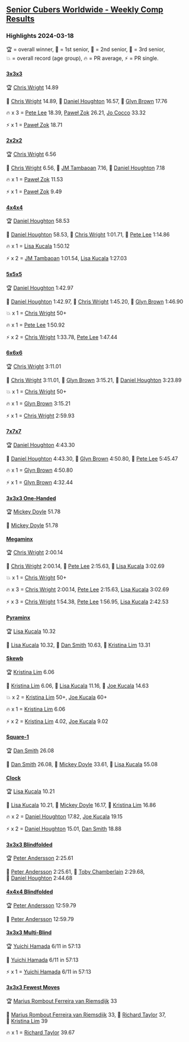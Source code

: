 <style>table {white-space: nowrap;}</style>
<link rel="stylesheet" type="text/css" href="/scw-comp/css/flags.css" />

## [Senior Cubers Worldwide - Weekly Comp Results](/scw-comp/results/)
### Highlights 2024-03-18

<span style="white-space: nowrap;">🏆 = overall winner</span>, <span style="white-space: nowrap;">🥇 = 1st senior</span>, <span style="white-space: nowrap;">🥈 = 2nd senior</span>, <span style="white-space: nowrap;">🥉 = 3rd senior</span>, <span style="white-space: nowrap;">💥 = overall record (age group)</span>, <span style="white-space: nowrap;">🔥 = PR average</span>, <span style="white-space: nowrap;">⚡ = PR single</span>.

#### [3x3x3](333.md)

<span style="white-space: nowrap;">🏆 [Chris Wright](../../persons/chris_wright/333.md) 14.89</span>

<span style="white-space: nowrap;">🥇 [Chris Wright](../../persons/chris_wright/333.md) 14.89</span>, <span style="white-space: nowrap;">🥈 [Daniel Houghton](../../persons/daniel_houghton/333.md) 16.57</span>, <span style="white-space: nowrap;">🥉 [Glyn Brown](../../persons/glyn_brown/333.md) 17.76</span>

🔥 x 3 = <span style="white-space: nowrap;">[Pete Lee](../../persons/pete_lee/333.md) 18.39</span>, <span style="white-space: nowrap;">[Paweł Zok](../../persons/pawe_zok/333.md) 26.21</span>, <span style="white-space: nowrap;">[Jo Cocco](../../persons/jo_cocco/333.md) 33.32</span>

⚡ x 1 = <span style="white-space: nowrap;">[Paweł Zok](../../persons/pawe_zok/333.md) 18.71</span>

#### [2x2x2](222.md)

<span style="white-space: nowrap;">🏆 [Chris Wright](../../persons/chris_wright/222.md) 6.56</span>

<span style="white-space: nowrap;">🥇 [Chris Wright](../../persons/chris_wright/222.md) 6.56</span>, <span style="white-space: nowrap;">🥈 [JM Tambaoan](../../persons/jm_tambaoan/222.md) 7.16</span>, <span style="white-space: nowrap;">🥉 [Daniel Houghton](../../persons/daniel_houghton/222.md) 7.18</span>

🔥 x 1 = <span style="white-space: nowrap;">[Paweł Zok](../../persons/pawe_zok/222.md) 11.53</span>

⚡ x 1 = <span style="white-space: nowrap;">[Paweł Zok](../../persons/pawe_zok/222.md) 9.49</span>

#### [4x4x4](444.md)

<span style="white-space: nowrap;">🏆 [Daniel Houghton](../../persons/daniel_houghton/444.md) 58.53</span>

<span style="white-space: nowrap;">🥇 [Daniel Houghton](../../persons/daniel_houghton/444.md) 58.53</span>, <span style="white-space: nowrap;">🥈 [Chris Wright](../../persons/chris_wright/444.md) 1:01.71</span>, <span style="white-space: nowrap;">🥉 [Pete Lee](../../persons/pete_lee/444.md) 1:14.86</span>

🔥 x 1 = <span style="white-space: nowrap;">[Lisa Kucala](../../persons/lisa_kucala/444.md) 1:50.12</span>

⚡ x 2 = <span style="white-space: nowrap;">[JM Tambaoan](../../persons/jm_tambaoan/444.md) 1:01.54</span>, <span style="white-space: nowrap;">[Lisa Kucala](../../persons/lisa_kucala/444.md) 1:27.03</span>

#### [5x5x5](555.md)

<span style="white-space: nowrap;">🏆 [Daniel Houghton](../../persons/daniel_houghton/555.md) 1:42.97</span>

<span style="white-space: nowrap;">🥇 [Daniel Houghton](../../persons/daniel_houghton/555.md) 1:42.97</span>, <span style="white-space: nowrap;">🥈 [Chris Wright](../../persons/chris_wright/555.md) 1:45.20</span>, <span style="white-space: nowrap;">🥉 [Glyn Brown](../../persons/glyn_brown/555.md) 1:46.90</span>

💥 x 1 = <span style="white-space: nowrap;">[Chris Wright](../../persons/chris_wright/555.md) 50+</span>

🔥 x 1 = <span style="white-space: nowrap;">[Pete Lee](../../persons/pete_lee/555.md) 1:50.92</span>

⚡ x 2 = <span style="white-space: nowrap;">[Chris Wright](../../persons/chris_wright/555.md) 1:33.78</span>, <span style="white-space: nowrap;">[Pete Lee](../../persons/pete_lee/555.md) 1:47.44</span>

#### [6x6x6](666.md)

<span style="white-space: nowrap;">🏆 [Chris Wright](../../persons/chris_wright/666.md) 3:11.01</span>

<span style="white-space: nowrap;">🥇 [Chris Wright](../../persons/chris_wright/666.md) 3:11.01</span>, <span style="white-space: nowrap;">🥈 [Glyn Brown](../../persons/glyn_brown/666.md) 3:15.21</span>, <span style="white-space: nowrap;">🥉 [Daniel Houghton](../../persons/daniel_houghton/666.md) 3:23.89</span>

💥 x 1 = <span style="white-space: nowrap;">[Chris Wright](../../persons/chris_wright/666.md) 50+</span>

🔥 x 1 = <span style="white-space: nowrap;">[Glyn Brown](../../persons/glyn_brown/666.md) 3:15.21</span>

⚡ x 1 = <span style="white-space: nowrap;">[Chris Wright](../../persons/chris_wright/666.md) 2:59.93</span>

#### [7x7x7](777.md)

<span style="white-space: nowrap;">🏆 [Daniel Houghton](../../persons/daniel_houghton/777.md) 4:43.30</span>

<span style="white-space: nowrap;">🥇 [Daniel Houghton](../../persons/daniel_houghton/777.md) 4:43.30</span>, <span style="white-space: nowrap;">🥈 [Glyn Brown](../../persons/glyn_brown/777.md) 4:50.80</span>, <span style="white-space: nowrap;">🥉 [Pete Lee](../../persons/pete_lee/777.md) 5:45.47</span>

🔥 x 1 = <span style="white-space: nowrap;">[Glyn Brown](../../persons/glyn_brown/777.md) 4:50.80</span>

⚡ x 1 = <span style="white-space: nowrap;">[Glyn Brown](../../persons/glyn_brown/777.md) 4:32.44</span>

#### [3x3x3 One-Handed](333oh.md)

<span style="white-space: nowrap;">🏆 [Mickey Doyle](../../persons/mickey_doyle/333oh.md) 51.78</span>

<span style="white-space: nowrap;">🥇 [Mickey Doyle](../../persons/mickey_doyle/333oh.md) 51.78</span>

#### [Megaminx](minx.md)

<span style="white-space: nowrap;">🏆 [Chris Wright](../../persons/chris_wright/minx.md) 2:00.14</span>

<span style="white-space: nowrap;">🥇 [Chris Wright](../../persons/chris_wright/minx.md) 2:00.14</span>, <span style="white-space: nowrap;">🥈 [Pete Lee](../../persons/pete_lee/minx.md) 2:15.63</span>, <span style="white-space: nowrap;">🥉 [Lisa Kucala](../../persons/lisa_kucala/minx.md) 3:02.69</span>

💥 x 1 = <span style="white-space: nowrap;">[Chris Wright](../../persons/chris_wright/minx.md) 50+</span>

🔥 x 3 = <span style="white-space: nowrap;">[Chris Wright](../../persons/chris_wright/minx.md) 2:00.14</span>, <span style="white-space: nowrap;">[Pete Lee](../../persons/pete_lee/minx.md) 2:15.63</span>, <span style="white-space: nowrap;">[Lisa Kucala](../../persons/lisa_kucala/minx.md) 3:02.69</span>

⚡ x 3 = <span style="white-space: nowrap;">[Chris Wright](../../persons/chris_wright/minx.md) 1:54.38</span>, <span style="white-space: nowrap;">[Pete Lee](../../persons/pete_lee/minx.md) 1:56.95</span>, <span style="white-space: nowrap;">[Lisa Kucala](../../persons/lisa_kucala/minx.md) 2:42.53</span>

#### [Pyraminx](pyram.md)

<span style="white-space: nowrap;">🏆 [Lisa Kucala](../../persons/lisa_kucala/pyram.md) 10.32</span>

<span style="white-space: nowrap;">🥇 [Lisa Kucala](../../persons/lisa_kucala/pyram.md) 10.32</span>, <span style="white-space: nowrap;">🥈 [Dan Smith](../../persons/dan_smith/pyram.md) 10.63</span>, <span style="white-space: nowrap;">🥉 [Kristina Lim](../../persons/kristina_lim/pyram.md) 13.31</span>

#### [Skewb](skewb.md)

<span style="white-space: nowrap;">🏆 [Kristina Lim](../../persons/kristina_lim/skewb.md) 6.06</span>

<span style="white-space: nowrap;">🥇 [Kristina Lim](../../persons/kristina_lim/skewb.md) 6.06</span>, <span style="white-space: nowrap;">🥈 [Lisa Kucala](../../persons/lisa_kucala/skewb.md) 11.16</span>, <span style="white-space: nowrap;">🥉 [Joe Kucala](../../persons/joe_kucala/skewb.md) 14.63</span>

💥 x 2 = <span style="white-space: nowrap;">[Kristina Lim](../../persons/kristina_lim/skewb.md) 50+</span>, <span style="white-space: nowrap;">[Joe Kucala](../../persons/joe_kucala/skewb.md) 60+</span>

🔥 x 1 = <span style="white-space: nowrap;">[Kristina Lim](../../persons/kristina_lim/skewb.md) 6.06</span>

⚡ x 2 = <span style="white-space: nowrap;">[Kristina Lim](../../persons/kristina_lim/skewb.md) 4.02</span>, <span style="white-space: nowrap;">[Joe Kucala](../../persons/joe_kucala/skewb.md) 9.02</span>

#### [Square-1](sq1.md)

<span style="white-space: nowrap;">🏆 [Dan Smith](../../persons/dan_smith/sq1.md) 26.08</span>

<span style="white-space: nowrap;">🥇 [Dan Smith](../../persons/dan_smith/sq1.md) 26.08</span>, <span style="white-space: nowrap;">🥈 [Mickey Doyle](../../persons/mickey_doyle/sq1.md) 33.61</span>, <span style="white-space: nowrap;">🥉 [Lisa Kucala](../../persons/lisa_kucala/sq1.md) 55.08</span>

#### [Clock](clock.md)

<span style="white-space: nowrap;">🏆 [Lisa Kucala](../../persons/lisa_kucala/clock.md) 10.21</span>

<span style="white-space: nowrap;">🥇 [Lisa Kucala](../../persons/lisa_kucala/clock.md) 10.21</span>, <span style="white-space: nowrap;">🥈 [Mickey Doyle](../../persons/mickey_doyle/clock.md) 16.17</span>, <span style="white-space: nowrap;">🥉 [Kristina Lim](../../persons/kristina_lim/clock.md) 16.86</span>

🔥 x 2 = <span style="white-space: nowrap;">[Daniel Houghton](../../persons/daniel_houghton/clock.md) 17.82</span>, <span style="white-space: nowrap;">[Joe Kucala](../../persons/joe_kucala/clock.md) 19.15</span>

⚡ x 2 = <span style="white-space: nowrap;">[Daniel Houghton](../../persons/daniel_houghton/clock.md) 15.01</span>, <span style="white-space: nowrap;">[Dan Smith](../../persons/dan_smith/clock.md) 18.88</span>

#### [3x3x3 Blindfolded](333bf.md)

<span style="white-space: nowrap;">🏆 [Peter Andersson](../../persons/peter_andersson/333bf.md) 2:25.61</span>

<span style="white-space: nowrap;">🥇 [Peter Andersson](../../persons/peter_andersson/333bf.md) 2:25.61</span>, <span style="white-space: nowrap;">🥈 [Toby Chamberlain](../../persons/toby_chamberlain/333bf.md) 2:29.68</span>, <span style="white-space: nowrap;">🥉 [Daniel Houghton](../../persons/daniel_houghton/333bf.md) 2:44.68</span>

#### [4x4x4 Blindfolded](444bf.md)

<span style="white-space: nowrap;">🏆 [Peter Andersson](../../persons/peter_andersson/444bf.md) 12:59.79</span>

<span style="white-space: nowrap;">🥇 [Peter Andersson](../../persons/peter_andersson/444bf.md) 12:59.79</span>

#### [3x3x3 Multi-Blind](333mbf.md)

<span style="white-space: nowrap;">🏆 [Yuichi Hamada](../../persons/yuichi_hamada/333mbf.md) 6/11 in 57:13</span>

<span style="white-space: nowrap;">🥇 [Yuichi Hamada](../../persons/yuichi_hamada/333mbf.md) 6/11 in 57:13</span>

⚡ x 1 = <span style="white-space: nowrap;">[Yuichi Hamada](../../persons/yuichi_hamada/333mbf.md) 6/11 in 57:13</span>

#### [3x3x3 Fewest Moves](333fm.md)

<span style="white-space: nowrap;">🏆 [Marius Rombout Ferreira van Riemsdijk](../../persons/marius_rombout_ferreira_van_riemsdijk/333fm.md) 33</span>

<span style="white-space: nowrap;">🥇 [Marius Rombout Ferreira van Riemsdijk](../../persons/marius_rombout_ferreira_van_riemsdijk/333fm.md) 33</span>, <span style="white-space: nowrap;">🥈 [Richard Taylor](../../persons/richard_taylor/333fm.md) 37</span>, <span style="white-space: nowrap;">🥉 [Kristina Lim](../../persons/kristina_lim/333fm.md) 39</span>

🔥 x 1 = <span style="white-space: nowrap;">[Richard Taylor](../../persons/richard_taylor/333fm.md) 39.67</span>


<!-- Global site tag (gtag.js) - Google Analytics -->
<script async src="https://www.googletagmanager.com/gtag/js?id=UA-86348435-3"></script>
<script>window.dataLayer = window.dataLayer || []; function gtag() {dataLayer.push(arguments);} gtag('js', new Date()); gtag('config', 'UA-86348435-3');</script>
